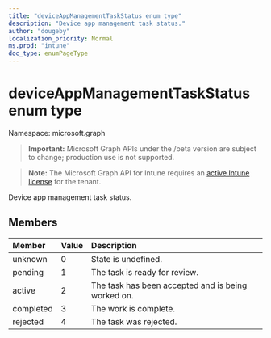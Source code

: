```yaml
---
title: "deviceAppManagementTaskStatus enum type"
description: "Device app management task status."
author: "dougeby"
localization_priority: Normal
ms.prod: "intune"
doc_type: enumPageType
---
```


# deviceAppManagementTaskStatus enum type

Namespace: microsoft.graph

> **Important:** Microsoft Graph APIs under the /beta version are subject to change; production use is not supported.

> **Note:** The Microsoft Graph API for Intune requires an [active Intune license](https://go.microsoft.com/fwlink/?linkid=839381) for the tenant.

Device app management task status.

## Members
|Member|Value|Description|
|:---|:---|:---|
|unknown|0|State is undefined.|
|pending|1|The task is ready for review.|
|active|2|The task has been accepted and is being worked on.|
|completed|3|The work is complete.|
|rejected|4|The task was rejected.|




